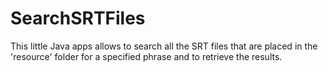 # SearchSRTFiles
This little Java apps allows to search all the SRT files that are placed in the 'resource' folder for a specified phrase and to retrieve the results.
